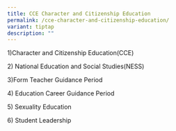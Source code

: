 ```yaml
---
title: CCE Character and Citizenship Education
permalink: /cce-character-and-citizenship-education/
variant: tiptap
description: ""
---
```

<p>1)Character and Citizenship Education(CCE)</p>
<p>2) National Education and Social Studies(NESS)</p>
<p>3)Form Teacher Guidance Period</p>
<p>4) Education Career Guidance Period</p>
<p>5) Sexuality Education</p>
<p>6) Student Leadership</p>